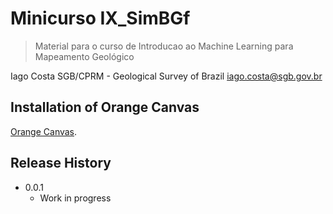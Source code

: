 # Minicurso IX_SimBGf
> Material para o curso de Introducao ao Machine Learning para Mapeamento Geológico

Iago Costa
SGB/CPRM - Geological Survey of Brazil
iago.costa@sgb.gov.br


## Installation of Orange Canvas

[Orange Canvas](https://orange.biolab.si/).


## Release History

* 0.0.1
    * Work in progress

